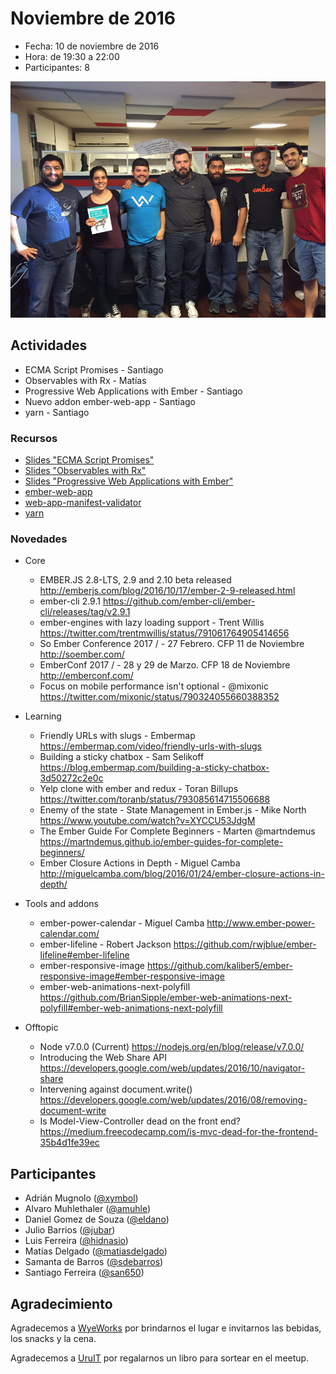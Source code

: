 # Noviembre de 2016

* Fecha: 10 de noviembre de 2016
* Hora: de 19:30 a 22:00
* Participantes: 8

![ganadora sorteo](./photo.jpg)

## Actividades

* ECMA Script Promises - Santiago
* Observables with Rx - Matías
* Progressive Web Applications with Ember - Santiago
* Nuevo addon ember-web-app - Santiago
* yarn - Santiago

### Recursos

* [Slides "ECMA Script Promises"](http://files.meetup.com/12641372/promises%20-%20walkthrough.pdf)
* [Slides "Observables with Rx"](http://files.meetup.com/12641372/Observables%20-%20Rx.pdf)
* [Slides "Progressive Web Applications with Ember"](http://files.meetup.com/12641372/Progressive%20Web%20Application%20with%20Ember.pdf)
* [ember-web-app](https://github.com/san650/ember-web-app)
* [web-app-manifest-validator](https://github.com/san650/web-app-manifest-validator)
* [yarn](https://yarnpkg.com/)

### Novedades

* Core
  * EMBER.JS 2.8-LTS, 2.9 and 2.10 beta released
    http://emberjs.com/blog/2016/10/17/ember-2-9-released.html
  * ember-cli 2.9.1
    https://github.com/ember-cli/ember-cli/releases/tag/v2.9.1
  * ember-engines with lazy loading support - Trent Willis
    https://twitter.com/trentmwillis/status/791061764905414656
  * So Ember Conference 2017 / - 27 Febrero. CFP 11 de Noviembre
    http://soember.com/
  * EmberConf 2017 / - 28 y 29 de Marzo. CFP 18 de Noviembre
    http://emberconf.com/
  * Focus on mobile performance isn't optional - @mixonic
    https://twitter.com/mixonic/status/790324055660388352

* Learning
  * Friendly URLs with slugs - Embermap
    https://embermap.com/video/friendly-urls-with-slugs
  * Building a sticky chatbox - Sam Selikoff
    https://blog.embermap.com/building-a-sticky-chatbox-3d50272c2e0c
  * Yelp clone with ember and redux - Toran Billups
    https://twitter.com/toranb/status/793085614715506688
  * Enemy of the state - State Management in Ember.js - Mike North
    https://www.youtube.com/watch?v=XYCCU53JdgM
  * The Ember Guide For Complete Beginners - Marten @martndemus
    https://martndemus.github.io/ember-guides-for-complete-beginners/
  * Ember Closure Actions in Depth - Miguel Camba
    http://miguelcamba.com/blog/2016/01/24/ember-closure-actions-in-depth/

* Tools and addons
  * ember-power-calendar - Miguel Camba
    http://www.ember-power-calendar.com/
  * ember-lifeline - Robert Jackson
    https://github.com/rwjblue/ember-lifeline#ember-lifeline
  * ember-responsive-image
    https://github.com/kaliber5/ember-responsive-image#ember-responsive-image
  * ember-web-animations-next-polyfill
    https://github.com/BrianSipple/ember-web-animations-next-polyfill#ember-web-animations-next-polyfill

* Offtopic
  * Node v7.0.0 (Current)
    https://nodejs.org/en/blog/release/v7.0.0/
  * Introducing the Web Share API
    https://developers.google.com/web/updates/2016/10/navigator-share
  * Intervening against document.write()
    https://developers.google.com/web/updates/2016/08/removing-document-write
  * Is Model-View-Controller dead on the front end?
    https://medium.freecodecamp.com/is-mvc-dead-for-the-frontend-35b4d1fe39ec

## Participantes

* Adrián Mugnolo ([@xymbol](https://github.com/xymbol))
* Alvaro Muhlethaler ([@amuhle](https://github.com/amuhle))
* Daniel Gomez de Souza ([@eldano](https://github.com/eldano))
* Julio Barrios ([@jubar](https://github.com/jubar))
* Luis Ferreira ([@hidnasio](https://github.com/hidnasio))
* Matías Delgado ([@matiasdelgado](https://github.com/matiasdelgado))
* Samanta de Barros ([@sdebarros](https://github.com/sdebarros))
* Santiago Ferreira ([@san650](https://github.com/san650))

## Agradecimiento

Agradecemos a [WyeWorks](https://wyeworks.com/) por brindarnos el lugar e
invitarnos las bebidas, los snacks y la cena.

Agradecemos a [UruIT](https://uruit.com/) por regalarnos un libro para sortear
en el meetup.
